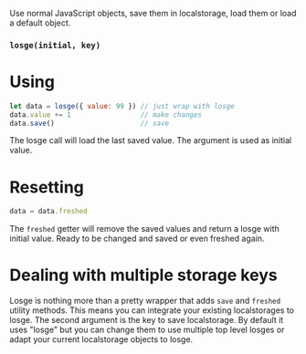 Use normal JavaScript objects, save them in localstorage, load them or load a 
default object. 

### `losge(initial, key)`

# Using
```js
let data = losge({ value: 99 }) // just wrap with losge
data.value += 1                 // make changes
data.save()                     // save
```
The losge call will load the last saved value. The argument is used as initial 
value. 

# Resetting
```js
data = data.freshed
```
The `freshed` getter will remove the saved values and return a losge with 
initial value. Ready to be changed and saved or even freshed again.

# Dealing with multiple storage keys
Losge is nothing more than a pretty wrapper that adds `save` and `freshed` 
utility methods. This means you can integrate your existing localstorages to 
losge. The second argument is the key to save localstorage. By default it uses 
"losge" but you can change them to use multiple top level losges or adapt your 
current localstorage objects to losge.